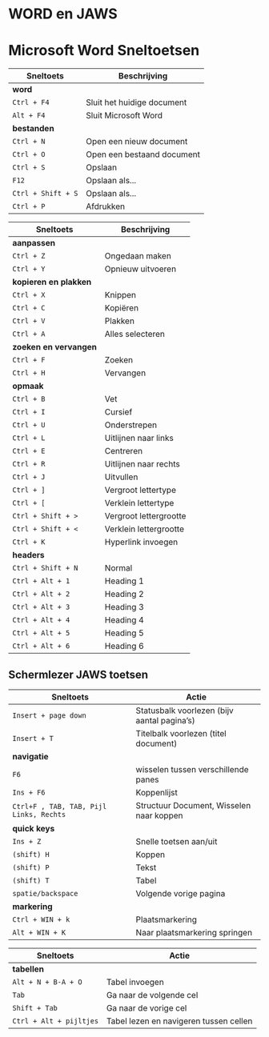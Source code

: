 
# WORD en JAWS

<!--
## download example word document sheet
- [tabel](documents\tabel_personen.docx) 
- [biologie handboek](documents\biologie_handboek.docx)

## vimeo movies
- [word and jaws](https://vimeo.com/showcase/10680534)
-->

# Microsoft Word Sneltoetsen

| Sneltoets | Beschrijving |
| --- | --- |
|**word**||
| `Ctrl + F4` | Sluit het huidige document |
| `Alt + F4` | Sluit Microsoft Word |
|**bestanden**||
| `Ctrl + N` | Open een nieuw document |
| `Ctrl + O` | Open een bestaand document |
| `Ctrl + S` | Opslaan |
| `F12` | Opslaan als... |
| `Ctrl + Shift + S` | Opslaan als... |
| `Ctrl + P` | Afdrukken |



| Sneltoets          | Beschrijving                                       |
| ------------------- | -------------------------------------------------- |
|**aanpassen**||
| `Ctrl + Z` | Ongedaan maken |
| `Ctrl + Y` | Opnieuw uitvoeren |
|**kopieren en plakken**||
| `Ctrl + X` | Knippen |
| `Ctrl + C` | Kopiëren |
| `Ctrl + V` | Plakken |
| `Ctrl + A` | Alles selecteren |
|**zoeken en vervangen**||
| `Ctrl + F` | Zoeken |
| `Ctrl + H` | Vervangen |
|**opmaak**||
| `Ctrl + B` | Vet |
| `Ctrl + I` | Cursief |
| `Ctrl + U` | Onderstrepen |
| `Ctrl + L` | Uitlijnen naar links |
| `Ctrl + E` | Centreren |
| `Ctrl + R` | Uitlijnen naar rechts |
| `Ctrl + J` | Uitvullen |
| `Ctrl + ]` | Vergroot lettertype |
| `Ctrl + [` | Verklein lettertype |
| `Ctrl + Shift + >` | Vergroot lettergrootte |
| `Ctrl + Shift + <` | Verklein lettergrootte |
| `Ctrl + K` | Hyperlink invoegen |
| **headers**        | |
| `Ctrl + Shift + N` | Normal 
| `Ctrl + Alt + 1` | Heading 1     |
| `Ctrl + Alt + 2` | Heading 2     |
| `Ctrl + Alt + 3` | Heading 3     |
| `Ctrl + Alt + 4` | Heading 4     |
| `Ctrl + Alt + 5` | Heading 5     |
| `Ctrl + Alt + 6` | Heading 6     |


## Schermlezer JAWS toetsen

| Sneltoets | Actie |
| --- | --- |
| `Insert + page down` | Statusbalk voorlezen (bijv aantal pagina’s) |
| `Insert + T` | Titelbalk voorlezen (titel document) |
| **navigatie**             ||
| `F6` | wisselen tussen verschillende panes |
| `Ins + F6` | Koppenlijst |
| `Ctrl+F , TAB, TAB, Pijl Links, Rechts` | Structuur Document, Wisselen naar koppen|
| **quick keys**             ||
| `Ins + Z` | Snelle toetsen aan/uit|
| `(shift) H`  | Koppen |
| `(shift) P` | Tekst |
| `(shift) T` | Tabel |
| `spatie/backspace`  | Volgende vorige pagina |
| **markering**             ||
| `Ctrl + WIN + k` | Plaatsmarkering |
| `Alt + WIN + K` | Naar plaatsmarkering springen |

| Sneltoets | Actie |
| --- | --- |
| **tabellen**             ||
| `Alt + N + B-A + O` | Tabel invoegen |
| `Tab`                 | Ga naar de volgende cel                  |
| `Shift + Tab`         | Ga naar de vorige cel                    |
| `Ctrl + Alt + pijltjes` | Tabel lezen en navigeren tussen cellen |




